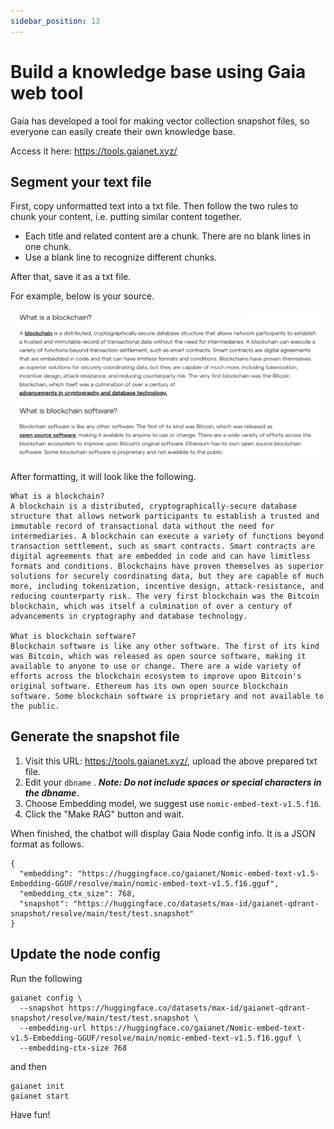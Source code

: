 ```yaml
---
sidebar_position: 13
---
```


# Build a knowledge base using Gaia web tool

Gaia has developed a tool for making vector collection snapshot files, so everyone can easily create their own knowledge base.

Access it here: https://tools.gaianet.xyz/

## Segment your text file

First, copy unformatted text into a txt file. Then follow the two rules to chunk your content, i.e. putting similar content together.

- Each title and related content are a chunk. There are no blank lines in one chunk.
- Use a blank line to recognize different chunks.

After that, save it as a txt file.

For example, below is your source.

![The input knowledge in a text file](web_tool_input.png)

After formatting, it will look like the following.

```
What is a blockchain?
A blockchain is a distributed, cryptographically-secure database structure that allows network participants to establish a trusted and immutable record of transactional data without the need for intermediaries. A blockchain can execute a variety of functions beyond transaction settlement, such as smart contracts. Smart contracts are digital agreements that are embedded in code and can have limitless formats and conditions. Blockchains have proven themselves as superior solutions for securely coordinating data, but they are capable of much more, including tokenization, incentive design, attack-resistance, and reducing counterparty risk. The very first blockchain was the Bitcoin blockchain, which was itself a culmination of over a century of advancements in cryptography and database technology.

What is blockchain software?
Blockchain software is like any other software. The first of its kind was Bitcoin, which was released as open source software, making it available to anyone to use or change. There are a wide variety of efforts across the blockchain ecosystem to improve upon Bitcoin's original software. Ethereum has its own open source blockchain software. Some blockchain software is proprietary and not available to the public.
```

## Generate the snapshot file

1. Visit this URL: https://tools.gaianet.xyz/, upload the above prepared txt file.
2. Edit your `dbname` . ***Note: Do not include spaces or special characters in the dbname***.
3. Choose Embedding model, we suggest use `nomic-embed-text-v1.5.f16`.
4. Click the "Make RAG" button and wait.

When finished, the chatbot will display Gaia Node config info. It is a JSON format as follows.

```
{
  "embedding": "https://huggingface.co/gaianet/Nomic-embed-text-v1.5-Embedding-GGUF/resolve/main/nomic-embed-text-v1.5.f16.gguf",
  "embedding_ctx_size": 768,
  "snapshot": "https://huggingface.co/datasets/max-id/gaianet-qdrant-snapshot/resolve/main/test/test.snapshot"
}
```

## Update the node config

Run the following

```
gaianet config \
  --snapshot https://huggingface.co/datasets/max-id/gaianet-qdrant-snapshot/resolve/main/test/test.snapshot \
  --embedding-url https://huggingface.co/gaianet/Nomic-embed-text-v1.5-Embedding-GGUF/resolve/main/nomic-embed-text-v1.5.f16.gguf \
  --embedding-ctx-size 768
```

and then

```
gaianet init
gaianet start
```

Have fun!
